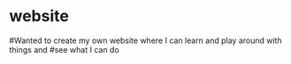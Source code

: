 # website

#Wanted to create my own website where I can learn and play around with things and
#see what I can do
